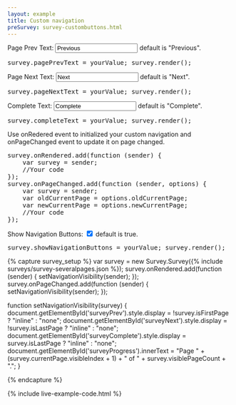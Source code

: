 ```yaml
---
layout: example
title: Custom navigation
preSurvey: survey-custombuttons.html
---
```

<p>
Page Prev Text: <input type="text" value="Previous" onChange="survey.pagePrevText = this.value; survey.render();"/> default is "Previous".
<pre class="brush:js">survey.pagePrevText = yourValue; survey.render();</pre>
</p>
<p>
Page Next Text: <input type="text" value="Next" onChange="survey.pageNextText = this.value; survey.render();"/> default is "Next".
<pre class="brush:js">survey.pageNextText = yourValue; survey.render();</pre>
</p>
<p>
Complete Text: <input type="text" value="Complete" onChange="survey.completeText = this.value; survey.render();"/> default is "Complete".
<pre class="brush:js">survey.completeText = yourValue; survey.render();</pre>
</p>
<p>
Use onRedered event to initialized your custom navigation and onPageChanged event to update it on page changed.
<pre class="brush:js">
survey.onRendered.add(function (sender) {
    var survey = sender;
    //Your code
});
survey.onPageChanged.add(function (sender, options) {
    var survey = sender;
    var oldCurrentPage = options.oldCurrentPage;
    var newCurrentPage = options.newCurrentPage;
    //Your code
});
</pre>
</p>
<p>
Show Navigation Buttons: <input type="checkbox" checked="true" onChange="survey.showNavigationButtons = this.checked; survey.render();"/> default is true.
<pre class="brush:js">survey.showNavigationButtons = yourValue; survey.render();</pre>
</p>
{% capture survey_setup %}
var survey = new Survey.Survey({% include surveys/survey-severalpages.json %});
survey.onRendered.add(function (sender) {
    setNavigationVisibility(sender);
});
survey.onPageChanged.add(function (sender) {
    setNavigationVisibility(sender);
});

function setNavigationVisibility(survey) {
    document.getElementById('surveyPrev').style.display = !survey.isFirstPage ? "inline" : "none";
    document.getElementById('surveyNext').style.display = !survey.isLastPage ? "inline" : "none";
    document.getElementById('surveyComplete').style.display = survey.isLastPage ? "inline" : "none";
    document.getElementById('surveyProgress').innerText = "Page " + (survey.currentPage.visibleIndex + 1) + " of " + survey.visiblePageCount + ".";
}

{% endcapture %}

{% include live-example-code.html %}
